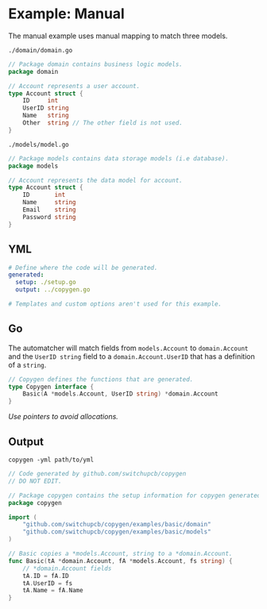 # Example: Manual

The manual example uses manual mapping to match three models.

`./domain/domain.go`

```go
// Package domain contains business logic models.
package domain

// Account represents a user account.
type Account struct {
	ID     int
	UserID string
	Name   string
	Other  string // The other field is not used.
}
```

`./models/model.go`

```go
// Package models contains data storage models (i.e database).
package models

// Account represents the data model for account.
type Account struct {
	ID       int
	Name     string
    Email    string
	Password string
}

```

## YML

```yml
# Define where the code will be generated.
generated:
  setup: ./setup.go
  output: ../copygen.go

# Templates and custom options aren't used for this example.
```

## Go

The automatcher will match fields from `models.Account` to `domain.Account` and the `UserID string` field to a `domain.Account.UserID` that has a definition of a `string`.

```go
// Copygen defines the functions that are generated.
type Copygen interface {
	Basic(A *models.Account, UserID string) *domain.Account
}
```

_Use pointers to avoid allocations._

## Output

`copygen -yml path/to/yml`

```go
// Code generated by github.com/switchupcb/copygen
// DO NOT EDIT.

// Package copygen contains the setup information for copygen generated code.
package copygen

import (
	"github.com/switchupcb/copygen/examples/basic/domain"
	"github.com/switchupcb/copygen/examples/basic/models"
)

// Basic copies a *models.Account, string to a *domain.Account.
func Basic(tA *domain.Account, fA *models.Account, fs string) {
	// *domain.Account fields
	tA.ID = fA.ID
	tA.UserID = fs
	tA.Name = fA.Name
}
```